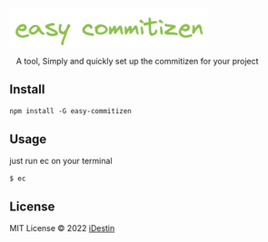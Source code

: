 <img width="350px" align="center" alt="easy-commitizen Logo" src="https://raw.githubusercontent.com/iDestin/easy-commitizen/main/assets/easycommitizen.png" title="easy-commitizen"/>

<p>&nbsp;&nbsp;&nbsp;A tool, Simply and quickly set up the commitizen for your project</p>

## Install

```shell
npm install -G easy-commitizen
```

## Usage

just run ec on your terminal

```shell
$ ec
```

## License

MIT License © 2022 [iDestin](https://github.com/iDestin)
